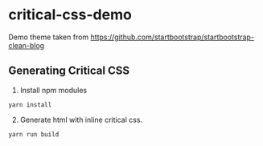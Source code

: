 # critical-css-demo

Demo theme taken from https://github.com/startbootstrap/startbootstrap-clean-blog

## Generating Critical CSS

1. Install npm modules
  ```console
  yarn install
  ```
2. Generate html with inline critical css.
  ```console
  yarn run build
  ```
